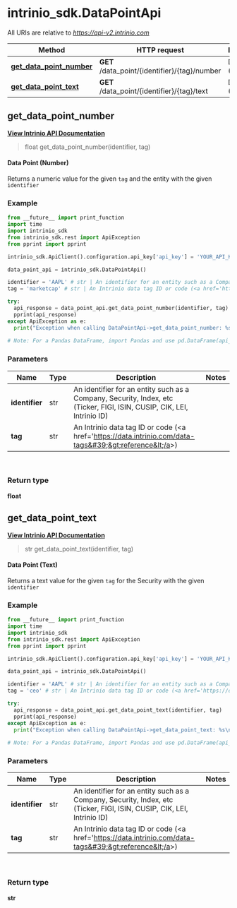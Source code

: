 # intrinio_sdk.DataPointApi

All URIs are relative to *https://api-v2.intrinio.com*

Method | HTTP request | Description
------------- | ------------- | -------------
[**get_data_point_number**](DataPointApi.md#get_data_point_number) | **GET** /data_point/{identifier}/{tag}/number | Data Point (Number)
[**get_data_point_text**](DataPointApi.md#get_data_point_text) | **GET** /data_point/{identifier}/{tag}/text | Data Point (Text)



[//]: # (START_OPERATION)

[//]: # (CLASS:DataPointApi)

[//]: # (METHOD:get_data_point_number)

[//]: # (RETURN_TYPE:float)

[//]: # (RETURN_TYPE_KIND:primitive)

[//]: # (RETURN_TYPE_DOC:)

[//]: # (OPERATION:get_data_point_number_v2)

[//]: # (ENDPOINT:/data_point/{identifier}/{tag}/number)

[//]: # (DOCUMENT_LINK:DataPointApi.md#get_data_point_number)

## **get_data_point_number**

[**View Intrinio API Documentation**](https://docs.intrinio.com/documentation/python/get_data_point_number_v2)

[//]: # (START_OVERVIEW)

> float get_data_point_number(identifier, tag)

#### Data Point (Number)


Returns a numeric value for the given `tag` and the entity with the given `identifier`

[//]: # (END_OVERVIEW)

### Example
[//]: # (START_CODE_EXAMPLE)

```python
from __future__ import print_function
import time
import intrinio_sdk
from intrinio_sdk.rest import ApiException
from pprint import pprint

intrinio_sdk.ApiClient().configuration.api_key['api_key'] = 'YOUR_API_KEY'

data_point_api = intrinio_sdk.DataPointApi()

identifier = 'AAPL' # str | An identifier for an entity such as a Company, Security, Index, etc (Ticker, FIGI, ISIN, CUSIP, CIK, LEI, Intrinio ID)
tag = 'marketcap' # str | An Intrinio data tag ID or code (<a href='https://data.intrinio.com/data-tags'>reference</a>)

try:
  api_response = data_point_api.get_data_point_number(identifier, tag)
  pprint(api_response)
except ApiException as e:
  print("Exception when calling DataPointApi->get_data_point_number: %s\n" % e)
    
# Note: For a Pandas DataFrame, import Pandas and use pd.DataFrame(api_response.property_name_dict) 
```
[//]: # (END_CODE_EXAMPLE)

[//]: # (START_DEFINITION)

### Parameters

[//]: # (START_PARAMETERS)


Name | Type | Description  | Notes
------------- | ------------- | ------------- | -------------
 **identifier** | str| An identifier for an entity such as a Company, Security, Index, etc (Ticker, FIGI, ISIN, CUSIP, CIK, LEI, Intrinio ID) |   &nbsp;
 **tag** | str| An Intrinio data tag ID or code (&lt;a href&#x3D;&#39;https://data.intrinio.com/data-tags&#39;&gt;reference&lt;/a&gt;) |   &nbsp;
<br/>

[//]: # (END_PARAMETERS)

### Return type

**float**

[//]: # (END_OPERATION)


[//]: # (START_OPERATION)

[//]: # (CLASS:DataPointApi)

[//]: # (METHOD:get_data_point_text)

[//]: # (RETURN_TYPE:str)

[//]: # (RETURN_TYPE_KIND:primitive)

[//]: # (RETURN_TYPE_DOC:)

[//]: # (OPERATION:get_data_point_text_v2)

[//]: # (ENDPOINT:/data_point/{identifier}/{tag}/text)

[//]: # (DOCUMENT_LINK:DataPointApi.md#get_data_point_text)

## **get_data_point_text**

[**View Intrinio API Documentation**](https://docs.intrinio.com/documentation/python/get_data_point_text_v2)

[//]: # (START_OVERVIEW)

> str get_data_point_text(identifier, tag)

#### Data Point (Text)


Returns a text value for the given `tag` for the Security with the given `identifier`

[//]: # (END_OVERVIEW)

### Example
[//]: # (START_CODE_EXAMPLE)

```python
from __future__ import print_function
import time
import intrinio_sdk
from intrinio_sdk.rest import ApiException
from pprint import pprint

intrinio_sdk.ApiClient().configuration.api_key['api_key'] = 'YOUR_API_KEY'

data_point_api = intrinio_sdk.DataPointApi()

identifier = 'AAPL' # str | An identifier for an entity such as a Company, Security, Index, etc (Ticker, FIGI, ISIN, CUSIP, CIK, LEI, Intrinio ID)
tag = 'ceo' # str | An Intrinio data tag ID or code (<a href='https://data.intrinio.com/data-tags'>reference</a>)

try:
  api_response = data_point_api.get_data_point_text(identifier, tag)
  pprint(api_response)
except ApiException as e:
  print("Exception when calling DataPointApi->get_data_point_text: %s\n" % e)
    
# Note: For a Pandas DataFrame, import Pandas and use pd.DataFrame(api_response.property_name_dict) 
```
[//]: # (END_CODE_EXAMPLE)

[//]: # (START_DEFINITION)

### Parameters

[//]: # (START_PARAMETERS)


Name | Type | Description  | Notes
------------- | ------------- | ------------- | -------------
 **identifier** | str| An identifier for an entity such as a Company, Security, Index, etc (Ticker, FIGI, ISIN, CUSIP, CIK, LEI, Intrinio ID) |   &nbsp;
 **tag** | str| An Intrinio data tag ID or code (&lt;a href&#x3D;&#39;https://data.intrinio.com/data-tags&#39;&gt;reference&lt;/a&gt;) |   &nbsp;
<br/>

[//]: # (END_PARAMETERS)

### Return type

**str**

[//]: # (END_OPERATION)

